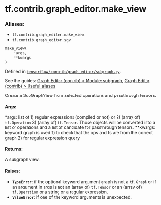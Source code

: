 <div itemscope itemtype="http://developers.google.com/ReferenceObject">
<meta itemprop="name" content="tf.contrib.graph_editor.make_view" />
</div>

# tf.contrib.graph_editor.make_view

### Aliases:

* `tf.contrib.graph_editor.make_view`
* `tf.contrib.graph_editor.sgv`

``` python
make_view(
    *args,
    **kwargs
)
```



Defined in [`tensorflow/contrib/graph_editor/subgraph.py`](https://www.tensorflow.org/code/tensorflow/contrib/graph_editor/subgraph.py).

See the guides: [Graph Editor (contrib) > Module: subgraph](../../../../../api_guides/python/contrib.graph_editor.md#Module_subgraph), [Graph Editor (contrib) > Useful aliases](../../../../../api_guides/python/contrib.graph_editor.md#Useful_aliases)

Create a SubGraphView from selected operations and passthrough tensors.

#### Args:

  *args: list of 1) regular expressions (compiled or not) or  2) (array of)
    `tf.Operation` 3) (array of) `tf.Tensor`. Those objects will be converted
    into a list of operations and a list of candidate for passthrough tensors.
  **kwargs: keyword graph is used 1) to check that the ops and ts are from
    the correct graph 2) for regular expression query

#### Returns:

  A subgraph view.

#### Raises:

* <b>`TypeError`</b>: if the optional keyword argument graph is not a `tf.Graph`
    or if an argument in args is not an (array of) `tf.Tensor`
    or an (array of) `tf.Operation` or a string or a regular expression.
* <b>`ValueError`</b>: if one of the keyword arguments is unexpected.